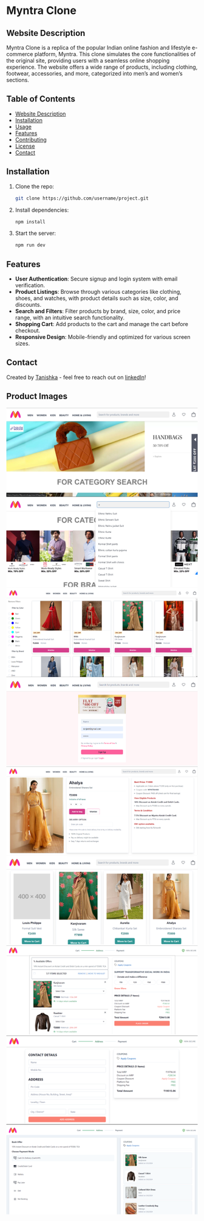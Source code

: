 # Myntra Clone 

## Website Description
Myntra Clone is a replica of the popular Indian online fashion and lifestyle e-commerce platform, Myntra. This clone simulates the core functionalities of the original site, providing users with a seamless online shopping experience. The website offers a wide range of products, including clothing, footwear, accessories, and more, categorized into men’s and women’s sections.

## Table of Contents
- [Website Description](#website-description)
- [Installation](#installation)
- [Usage](#usage)
- [Features](#features)
- [Contributing](#contributing)
- [License](#license)
- [Contact](#contact)

## Installation
1. Clone the repo:
    ```bash
    git clone https://github.com/username/project.git
    ```
2. Install dependencies:
    ```bash
    npm install
    ```
3. Start the server:
    ```bash
    npm run dev
    ```

## Features
- **User Authentication**: Secure signup and login system with email verification.
- **Product Listings**: Browse through various categories like clothing, shoes, and watches, with product details such as size, color, and discounts.
- **Search and Filters**: Filter products by brand, size, color, and price range, with an intuitive search functionality.
- **Shopping Cart**: Add products to the cart and manage the cart before checkout.
- **Responsive Design**: Mobile-friendly and optimized for various screen sizes.

## Contact
Created by [Tanishka](https://github.com/tanishkasharmaaa/Myntra) - feel free to reach out on [linkedIn](https://www.linkedin.com/in/tanishka-sharma-304953274/)!

## Product Images
![Alt](./gitHubImages/1.png)
![Alt](./gitHubImages/2.png)
![Alt](./gitHubImages/3.png)
![Alt](./gitHubImages/4.png)
![Alt](./gitHubImages/5.png)
![Alt](./gitHubImages/6.png)
![Alt](./gitHubImages/7.png)
![Alt](./gitHubImages/8.png)
![Alt](./gitHubImages/9.png)
